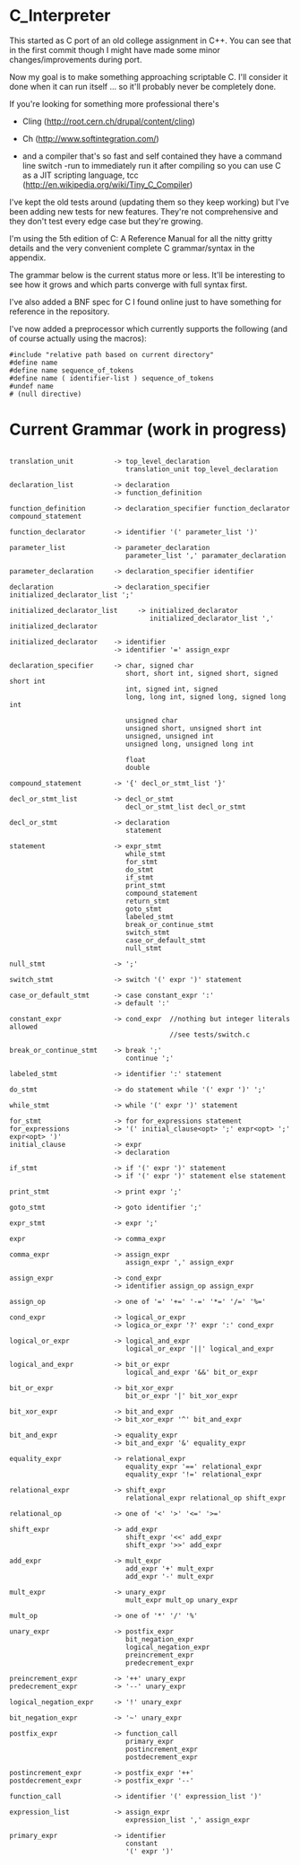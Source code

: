 C_Interpreter
=============

This started as C port of an old college assignment
in C++.  You can see that in the first commit though I
might have made some minor changes/improvements during
port.

Now my goal is to make something approaching scriptable
C.  I'll consider it done when it can run itself ...
so it'll probably never be completely done.

If you're looking for something more professional there's
* Cling (http://root.cern.ch/drupal/content/cling)
* Ch (http://www.softintegration.com/)

* and a compiler that's so fast and self contained
they have a command line switch -run to immediately
run it after compiling so you can use C as a JIT
scripting language,
tcc (http://en.wikipedia.org/wiki/Tiny_C_Compiler)


I've kept the old tests around (updating them so they
keep working) but I've been adding new tests for
new features.  They're not comprehensive and they
don't test every edge case but they're growing.

I'm using the 5th edition of C: A Reference Manual for
all the nitty gritty details and the very convenient
complete C grammar/syntax in the appendix.

The grammar below is the current status more or less.
It'll be interesting to see how it grows and which
parts converge with full syntax first.

I've also added a BNF spec for C I found online just
to have something for reference in the repository.

I've now added a preprocessor which currently supports
the following (and of course actually using the macros):
```
#include "relative path based on current directory"
#define name
#define name sequence_of_tokens
#define name ( identifier-list ) sequence_of_tokens
#undef name
# (null directive)
```

Current Grammar (work in progress)
==================================
```

translation_unit          -> top_level_declaration
                             translation_unit top_level_declaration

declaration_list          -> declaration
                          -> function_definition

function_definition       -> declaration_specifier function_declarator compound_statement

function_declarator       -> identifier '(' parameter_list ')'

parameter_list            -> parameter_declaration
                             parameter_list ',' paramater_declaration

parameter_declaration     -> declaration_specifier identifier

declaration               -> declaration_specifier initialized_declarator_list ';'

initialized_declarator_list     -> initialized_declarator
                                   initialized_declarator_list ',' initialized_declarator

initialized_declarator    -> identifier
                          -> identifier '=' assign_expr

declaration_specifier     -> char, signed char
                             short, short int, signed short, signed short int
                             int, signed int, signed
                             long, long int, signed long, signed long int

                             unsigned char
                             unsigned short, unsigned short int
                             unsigned, unsigned int
                             unsigned long, unsigned long int

                             float
                             double

compound_statement        -> '{' decl_or_stmt_list '}'

decl_or_stmt_list         -> decl_or_stmt
                             decl_or_stmt_list decl_or_stmt

decl_or_stmt              -> declaration
                             statement

statement                 -> expr_stmt
                             while_stmt
                             for_stmt
                             do_stmt
                             if_stmt
                             print_stmt
                             compound_statement
                             return_stmt
                             goto_stmt
                             labeled_stmt
                             break_or_continue_stmt
                             switch_stmt
                             case_or_default_stmt
                             null_stmt

null_stmt                 -> ';'

switch_stmt               -> switch '(' expr ')' statement

case_or_default_stmt      -> case constant_expr ':'
                          -> default ':'

constant_expr             -> cond_expr  //nothing but integer literals allowed
                                        //see tests/switch.c

break_or_continue_stmt    -> break ';'
                             continue ';'

labeled_stmt              -> identifier ':' statement

do_stmt                   -> do statement while '(' expr ')' ';'

while_stmt                -> while '(' expr ')' statement

for_stmt                  -> for for_expressions statement
for_expressions           -> '(' initial_clause<opt> ';' expr<opt> ';' expr<opt> ')'
initial_clause            -> expr
                          -> declaration

if_stmt                   -> if '(' expr ')' statement
						  -> if '(' expr ')' statement else statement

print_stmt                -> print expr ';'

goto_stmt                 -> goto identifier ';'

expr_stmt                 -> expr ';'

expr                      -> comma_expr

comma_expr                -> assign_expr
                             assign_expr ',' assign_expr

assign_expr               -> cond_expr
                          -> identifier assign_op assign_expr

assign_op                 -> one of '=' '+=' '-=' '*=' '/=' '%='

cond_expr                 -> logical_or_expr
                          -> logica_or_expr '?' expr ':' cond_expr

logical_or_expr           -> logical_and_expr
                             logical_or_expr '||' logical_and_expr

logical_and_expr          -> bit_or_expr
                             logical_and_expr '&&' bit_or_expr

bit_or_expr               -> bit_xor_expr
                             bit_or_expr '|' bit_xor_expr

bit_xor_expr              -> bit_and_expr
                          -> bit_xor_expr '^' bit_and_expr

bit_and_expr              -> equality_expr
                          -> bit_and_expr '&' equality_expr

equality_expr             -> relational_expr
                             equality_expr '==' relational_expr
                             equality_expr '!=' relational_expr

relational_expr           -> shift_expr
                             relational_expr relational_op shift_expr

relational_op             -> one of '<' '>' '<=' '>='

shift_expr                -> add_expr
                             shift_expr '<<' add_expr
                             shift_expr '>>' add_expr

add_expr                  -> mult_expr
                             add_expr '+' mult_expr
                             add_expr '-' mult_expr

mult_expr                 -> unary_expr
                             mult_expr mult_op unary_expr

mult_op                   -> one of '*' '/' '%'

unary_expr                -> postfix_expr
                             bit_negation_expr
                             logical_negation_expr
                             preincrement_expr
                             predecrement_expr

preincrement_expr         -> '++' unary_expr
predecrement_expr         -> '--' unary_expr

logical_negation_expr     -> '!' unary_expr

bit_negation_expr         -> '~' unary_expr

postfix_expr              -> function_call
                             primary_expr
                             postincrement_expr
                             postdecrement_expr

postincrement_expr        -> postfix_expr '++'
postdecrement_expr        -> postfix_expr '--'

function_call             -> identifier '(' expression_list ')'

expression_list           -> assign_expr
                             expression_list ',' assign_expr

primary_expr              -> identifier
                             constant
                             '(' expr ')'
```
